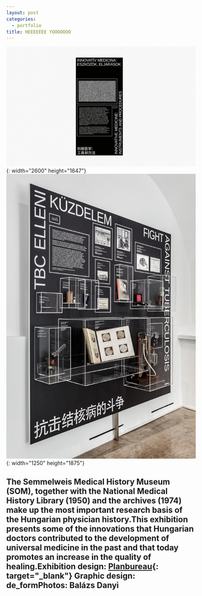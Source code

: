 ```yaml
---
layout: post
categories:
  - portfolio
title: HEEEEEEE YOOOOOOO
---
```


![](/uploads/som12.gif){: width="2600" height="1647"}![](/uploads/som11-1.jpg){: width="1250" height="1875"}

## The Semmelweis Medical History Museum (SOM), together with the National Medical History Library (1950) and the archives (1974) make up the most important research basis of the Hungarian physician history.This exhibition presents some of the innovations that Hungarian doctors contributed to the development of universal medicine in the past and that today promotes an increase in the quality of healing.Exhibition design:&nbsp;[Planbureau](http://www.planbureau.hu/){: target="_blank"}&nbsp;Graphic design: de\_formPhotos: Bal&aacute;zs Danyi